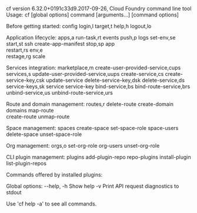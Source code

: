 cf version 6.32.0+0191c33d9.2017-09-26, Cloud Foundry command line tool
Usage: cf [global options] command [arguments...] [command options]

Before getting started:
  config    login,l      target,t
  help,h    logout,lo    

Application lifecycle:
  apps,a        run-task,rt    events
  push,p        logs           set-env,se
  start,st      ssh            create-app-manifest
  stop,sp       app            
  restart,rs    env,e          
  restage,rg    scale          

Services integration:
  marketplace,m        create-user-provided-service,cups
  services,s           update-user-provided-service,uups
  create-service,cs    create-service-key,csk
  update-service       delete-service-key,dsk
  delete-service,ds    service-keys,sk
  service              service-key
  bind-service,bs      bind-route-service,brs
  unbind-service,us    unbind-route-service,urs

Route and domain management:
  routes,r        delete-route    create-domain
  domains         map-route       
  create-route    unmap-route     

Space management:
  spaces         create-space    set-space-role
  space-users    delete-space    unset-space-role

Org management:
  orgs,o       set-org-role
  org-users    unset-org-role

CLI plugin management:
  plugins           add-plugin-repo      repo-plugins
  install-plugin    list-plugin-repos    

Commands offered by installed plugins:

Global options:
  --help, -h                         Show help
  -v                                 Print API request diagnostics to stdout

Use 'cf help -a' to see all commands.